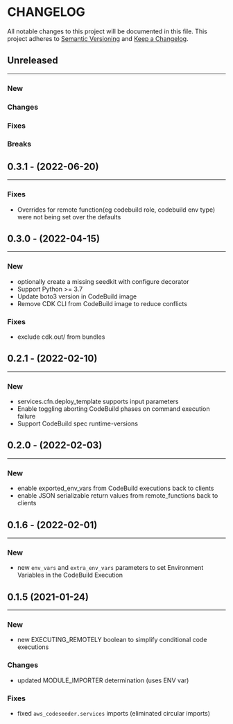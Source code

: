 # CHANGELOG

All notable changes to this project will be documented in this file.
This project adheres to [Semantic Versioning](http://semver.org/) and [Keep a Changelog](http://keepachangelog.com/).



## Unreleased
---

### New

### Changes

### Fixes

### Breaks


## 0.3.1 - (2022-06-20)
---

### Fixes
* Overrides for remote function(eg codebuild role, codebuild env type) were not being set over the defaults


## 0.3.0 - (2022-04-15)
---

### New
* optionally create a missing seedkit with configure decorator
* Support Python >= 3.7
* Update boto3 version in CodeBuild image
* Remove CDK CLI from CodeBuild image to reduce conflicts


### Fixes
* exclude cdk.out/ from bundles


## 0.2.1 - (2022-02-10)
---

### New
* services.cfn.deploy_template supports input parameters
* Enable toggling aborting CodeBuild phases on command execution failure
* Support CodeBuild spec runtime-versions


## 0.2.0 - (2022-02-03)
---

### New
* enable exported_env_vars from CodeBuild executions back to clients
* enable JSON serializable return values from remote_functions back to clients


## 0.1.6 - (2022-02-01)
---

### New
* new `env_vars` and `extra_env_vars` parameters to set Environment Variables in the CodeBuild Execution


## 0.1.5  (2021-01-24)
---

### New
* new EXECUTING_REMOTELY boolean to simplify conditional code executions

### Changes
* updated MODULE_IMPORTER determination (uses ENV var)

### Fixes
* fixed `aws_codeseeder.services` imports (eliminated circular imports)
